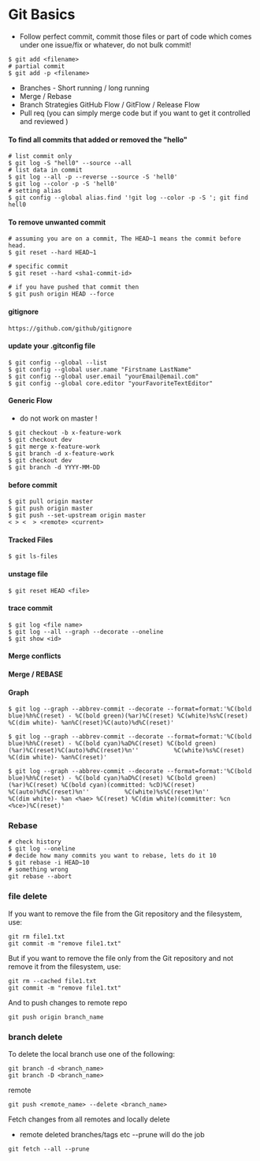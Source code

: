 # Git Basics

- Follow perfect commit, commit those files or part of code which comes under one issue/fix or whatever, do not bulk commit!
```
$ git add <filename>
# partial commit
$ git add -p <filename> 
```
- Branches - Short running / long running 
- Merge / Rebase
- Branch Strategies GitHub Flow / GitFlow / Release Flow
- Pull req (you can simply merge code but if you want to get it controlled and reviewed )


#### To find all commits that added or removed the "hello"

```
# list commit only
$ git log -S "hell0" --source --all
# list data in commit
$ git log --all -p --reverse --source -S 'hell0'
$ git log --color -p -S 'hell0'
# setting alias
$ git config --global alias.find '!git log --color -p -S '; git find hell0
```

#### To remove unwanted commit 
```
# assuming you are on a commit, The HEAD~1 means the commit before head.
$ git reset --hard HEAD~1 

# specific commit
$ git reset --hard <sha1-commit-id>

# if you have pushed that commit then
$ git push origin HEAD --force

```



#### gitignore
```
https://github.com/github/gitignore
```


#### update your .gitconfig file

```
$ git config --global --list
$ git config --global user.name "Firstname LastName"
$ git config --global user.email "yourEmail@email.com"
$ git config --global core.editor "yourFavoriteTextEditor"
```

#### Generic Flow

- do not work on master !

```
$ git checkout -b x-feature-work
$ git checkout dev
$ git merge x-feature-work
$ git branch -d x-feature-work
$ git checkout dev
$ git branch -d YYYY-MM-DD

```

#### before commit

```
$ git pull origin master
$ git push origin master
$ git push --set-upstream origin master
< > <  > <remote> <current>
```

#### Tracked Files
```
$ git ls-files
```

#### unstage file
```
$ git reset HEAD <file>
```

#### trace commit

```
$ git log <file name>
$ git log --all --graph --decorate --oneline
$ git show <id>
```

#### Merge conflicts


#### Merge / REBASE

#### Graph

```
$ git log --graph --abbrev-commit --decorate --format=format:'%C(bold blue)%h%C(reset) - %C(bold green)(%ar)%C(reset) %C(white)%s%C(reset) %C(dim white)- %an%C(reset)%C(auto)%d%C(reset)'

$ git log --graph --abbrev-commit --decorate --format=format:'%C(bold blue)%h%C(reset) - %C(bold cyan)%aD%C(reset) %C(bold green)(%ar)%C(reset)%C(auto)%d%C(reset)%n''          %C(white)%s%C(reset) %C(dim white)- %an%C(reset)'

$ git log --graph --abbrev-commit --decorate --format=format:'%C(bold blue)%h%C(reset) - %C(bold cyan)%aD%C(reset) %C(bold green)(%ar)%C(reset) %C(bold cyan)(committed: %cD)%C(reset) %C(auto)%d%C(reset)%n''          %C(white)%s%C(reset)%n''          %C(dim white)- %an <%ae> %C(reset) %C(dim white)(committer: %cn <%ce>)%C(reset)'
```


### Rebase
```
# check history
$ git log --oneline
# decide how many commits you want to rebase, lets do it 10
$ git rebase -i HEAD~10
# something wrong
git rebase --abort
```

### file delete
If you want to remove the file from the Git repository and the filesystem, use:
```
git rm file1.txt
git commit -m "remove file1.txt"
```
But if you want to remove the file only from the Git repository and not remove it from the filesystem, use:
```
git rm --cached file1.txt
git commit -m "remove file1.txt"
```
And to push changes to remote repo
```
git push origin branch_name
```

### branch delete
To delete the local branch use one of the following:
```
git branch -d <branch_name>
git branch -D <branch_name>
```
remote
```
git push <remote_name> --delete <branch_name>
```

Fetch changes from all remotes and locally delete 
- remote deleted branches/tags etc --prune will do the job
```
git fetch --all --prune
```
